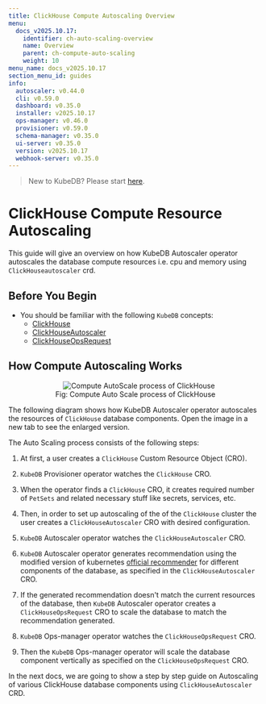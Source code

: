 ```yaml
---
title: ClickHouse Compute Autoscaling Overview
menu:
  docs_v2025.10.17:
    identifier: ch-auto-scaling-overview
    name: Overview
    parent: ch-compute-auto-scaling
    weight: 10
menu_name: docs_v2025.10.17
section_menu_id: guides
info:
  autoscaler: v0.44.0
  cli: v0.59.0
  dashboard: v0.35.0
  installer: v2025.10.17
  ops-manager: v0.46.0
  provisioner: v0.59.0
  schema-manager: v0.35.0
  ui-server: v0.35.0
  version: v2025.10.17
  webhook-server: v0.35.0
---
```


> New to KubeDB? Please start [here](/docs/v2025.10.17/README).

# ClickHouse Compute Resource Autoscaling

This guide will give an overview on how KubeDB Autoscaler operator autoscales the database compute resources i.e. cpu and memory using `ClickHouseautoscaler` crd.

## Before You Begin

- You should be familiar with the following `KubeDB` concepts:
    - [ClickHouse](/docs/v2025.10.17/guides/clickhouse/concepts/clickhouse)
    - [ClickHouseAutoscaler](/docs/v2025.10.17/guides/clickhouse/concepts/clickhouseautoscaler)
    - [ClickHouseOpsRequest](/docs/v2025.10.17/guides/clickhouse/concepts/clickhouseopsrequest)

## How Compute Autoscaling Works

<figure align="center">
  <img alt="Compute AutoScale process of ClickHouse" src="/docs/v2025.10.17/images/day-2-operation/clickhouse/compute%20autoscaling.svg">
<figcaption align="center">Fig: Compute Auto Scale process of ClickHouse</figcaption>
</figure>

The following diagram shows how KubeDB Autoscaler operator autoscales the resources of `ClickHouse` database components. Open the image in a new tab to see the enlarged version.


The Auto Scaling process consists of the following steps:

1. At first, a user creates a `ClickHouse` Custom Resource Object (CRO).

2. `KubeDB` Provisioner  operator watches the `ClickHouse` CRO.

3. When the operator finds a `ClickHouse` CRO, it creates required number of `PetSets` and related necessary stuff like secrets, services, etc.

4. Then, in order to set up autoscaling of the of the `ClickHouse` cluster the user creates a `ClickHouseAutoscaler` CRO with desired configuration.

5. `KubeDB` Autoscaler operator watches the `ClickHouseAutoscaler` CRO.

6. `KubeDB` Autoscaler operator generates recommendation using the modified version of kubernetes [official recommender](https://github.com/kubernetes/autoscaler/tree/master/vertical-pod-autoscaler/pkg/recommender) for different components of the database, as specified in the `ClickHouseAutoscaler` CRO.

7. If the generated recommendation doesn't match the current resources of the database, then `KubeDB` Autoscaler operator creates a `ClickHouseOpsRequest` CRO to scale the database to match the recommendation generated.

8. `KubeDB` Ops-manager operator watches the `ClickHouseOpsRequest` CRO.

9. Then the `KubeDB` Ops-manager operator will scale the database component vertically as specified on the `ClickHouseOpsRequest` CRO.

In the next docs, we are going to show a step by step guide on Autoscaling of various ClickHouse database components using `ClickHouseAutoscaler` CRD.
